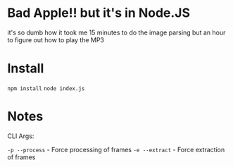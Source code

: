# Bad Apple!! but it's in Node.JS

it's so dumb how it took me 15 minutes to do the image parsing but an hour to figure out how to play the MP3

# Install

`npm install`
`node index.js`

# Notes

CLI Args:

`-p --process` - Force processing of frames
`-e --extract` - Force extraction of frames